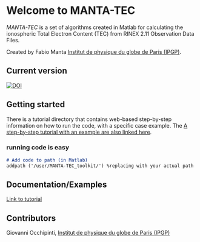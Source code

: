 # Welcome to MANTA-TEC

_MANTA-TEC_ is a set of algorithms created in Matlab for calculating the ionospheric Total Electron Content (TEC) from RINEX 2.11 Observation Data Files.

Created by Fabio Manta [Institut de physique du globe de Paris (IPGP)](http://www.ipgp.fr/en/user/45138).

## Current version
[![DOI](https://zenodo.org/badge/DOI/10.5281/zenodo.5014001.svg)](https://doi.org/10.5281/zenodo.5014001)


## Getting started
There is a tutorial directory that contains web-based step-by-step information on how to run the code, with a specific case example.  The [A step-by-step tutorial with an example are also linked here](./tutorial/).

### running code is easy
```markdown
# Add code to path (in Matlab)
addpath ('/user/MANTA-TEC_toolkit/') %replacing with your actual path

```
## Documentation/Examples
[Link to tutorial](./tutorial/)

## Contributors
Giovanni Occhipinti, [Institut de physique du globe de Paris (IPGP)](http://www.ipgp.fr/fr/occhipinti-giovanni)  
